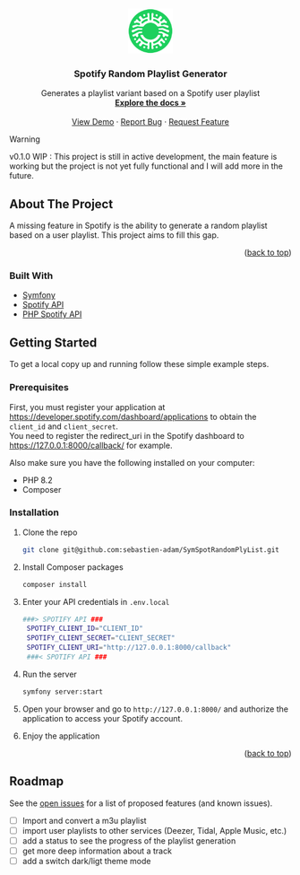 <a name="readme-top"></a>

<!-- PROJECT LOGO -->
<br />
<div align="center">
  <a href="https://github.com/sebastien-adam/SymSpotRandomPlyList">
    <img src="assets/images/logo.svg" alt="No Logo for now" width="80" height="80">
  </a>

<h3 align="center">Spotify Random Playlist Generator</h3>

  <p align="center">
    Generates a playlist variant based on a Spotify user playlist
    <br />
    <a href="https://github.com/sebastien-adam/SymSpotRandomPlyList"><strong>Explore the docs »</strong></a>
    <br />
    <br />
    <a href="https://github.com/sebastien-adam/SymSpotRandomPlyList">View Demo</a>
    ·
    <a href="https://github.com/sebastien-adam/SymSpotRandomPlyList/issues/new?labels=bug&template=bug-report---.md">Report Bug</a>
    ·
    <a href="https://github.com/sebastien-adam/SymSpotRandomPlyList/issues/new?labels=enhancement&template=feature-request---.md">Request Feature</a>
  </p>
</div>



> [!WARNING]
> v0.1.0 WIP : This project is still in active development, the main feature is working but the project is not yet fully functional and I will add more in the future.

<!-- ABOUT THE PROJECT -->
## About The Project

<!-- [![Product Name Screen Shot][product-screenshot]](https://example.com) -->

A missing feature in Spotify is the ability to generate a random playlist based on a user playlist. This project aims to fill this gap.

<p align="right">(<a href="#readme-top">back to top</a>)</p>

### Built With

* [Symfony](https://symfony.com/)
* [Spotify API](https://developer.spotify.com/documentation/web-api/)
* [PHP Spotify API](https://github.com/jwilsson/spotify-web-api-php)

## Getting Started

To get a local copy up and running follow these simple example steps.

### Prerequisites

First, you must register your application at https://developer.spotify.com/dashboard/applications to obtain the `client_id` and `client_secret`.  
You need to register the redirect_uri in the Spotify dashboard to https://127.0.0.1:8000/callback/ for example.

Also make sure you have the following installed on your computer:

* PHP 8.2
* Composer

### Installation

1. Clone the repo

   ```sh
   git clone git@github.com:sebastien-adam/SymSpotRandomPlyList.git
   ```

2. Install Composer packages

   ```sh
   composer install
   ```

3. Enter your API credentials in `.env.local`

   ```sh
   ###> SPOTIFY API ### 
    SPOTIFY_CLIENT_ID="CLIENT_ID"
    SPOTIFY_CLIENT_SECRET="CLIENT_SECRET"
    SPOTIFY_CLIENT_URI="http://127.0.0.1:8000/callback"
    ###< SPOTIFY API ###

4. Run the server

   ```sh
   symfony server:start
   ```

5. Open your browser and go to `http://127.0.0.1:8000/` and authorize the application to access your Spotify account.
6. Enjoy the application

<p align="right">(<a href="#readme-top">back to top</a>)</p>

## Roadmap

See the [open issues](https://github.com/sebastien-adam/SymSpotRandomPlyList/issues) for a list of proposed features (and known issues).

- [ ] Import and convert a m3u playlist
- [ ] import user playlists to other services (Deezer, Tidal, Apple Music, etc.)
- [ ] add a status to see the progress of the playlist generation
- [ ] get more deep information about a track
- [ ] add a switch dark/ligt theme mode